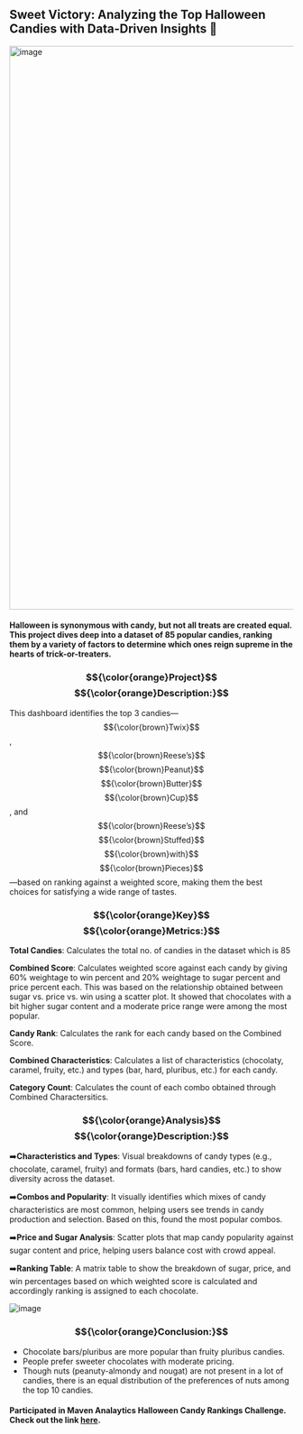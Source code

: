## Sweet Victory: Analyzing the Top Halloween Candies with Data-Driven Insights 🍬

<img width="1000" alt="image" src=https://github.com/user-attachments/assets/827dd7ab-077c-45c3-a781-0a34f9ea0085>

#### Halloween is synonymous with candy, but not all treats are created equal. This project dives deep into a dataset of 85 popular candies, ranking them by a variety of factors to determine which ones reign supreme in the hearts of trick-or-treaters. 

 ###  $${\color{orange}Project}$$ $${\color{orange}Description:}$$

This dashboard identifies the top 3 candies— $${\color{brown}Twix}$$, $${\color{brown}Reese’s}$$ $${\color{brown}Peanut}$$ $${\color{brown}Butter}$$ $${\color{brown}Cup}$$, and $${\color{brown}Reese’s}$$ $${\color{brown}Stuffed}$$ $${\color{brown}with}$$ $${\color{brown}Pieces}$$—based on ranking against a weighted score, making them the best choices for satisfying a wide range of tastes.

 ###  $${\color{orange}Key}$$ $${\color{orange}Metrics:}$$

**Total Candies**: Calculates the total no. of candies in the dataset which is 85

**Combined Score**: Calculates weighted score against each candy by giving 60% weightage to win percent and 20% weightage to sugar percent and price percent each. This was based on the relationship obtained between sugar vs. price vs. win using a scatter plot. It showed that chocolates with a bit higher sugar content and a moderate price range were among the most popular.

**Candy Rank**: Calculates the rank for each candy based on the Combined Score.

**Combined Characteristics**: Calculates a list of characteristics (chocolaty, caramel, fruity, etc.) and types (bar, hard, pluribus, etc.) for each candy.

**Category Count**: Calculates the count of each combo obtained through Combined Charactersitics.

 ###  $${\color{orange}Analysis}$$ $${\color{orange}Description:}$$

➡️**Characteristics and Types**: Visual breakdowns of candy types (e.g., chocolate, caramel, fruity) and formats (bars, hard candies, etc.) to show diversity across the dataset.

➡️**Combos and Popularity**: It visually identifies which mixes of candy characteristics are most common, helping users see trends in candy production and selection. Based on this, found the most popular combos.

➡️**Price and Sugar Analysis**: Scatter plots that map candy popularity against sugar content and price, helping users balance cost with crowd appeal.

➡️**Ranking Table**: A matrix table to show the breakdown of sugar, price, and win percentages based on which weighted score is calculated and accordingly ranking is assigned to each chocolate.

![image](https://github.com/user-attachments/assets/113b6999-6350-4d89-b429-2f2d32dfd384)

### $${\color{orange}Conclusion:}$$ 

* Chocolate bars/pluribus are more popular than fruity pluribus candies.
* People prefer sweeter chocolates with moderate pricing.
* Though nuts (peanuty-almondy and nougat) are not present in a lot of candies, there is an equal distribution of the preferences of nuts among the top 10 candies.

#### Participated in Maven Analaytics Halloween Candy Rankings Challenge. Check out the link [here](https://mavenanalytics.io/project/20618).
